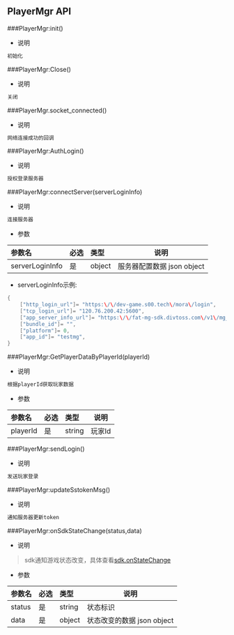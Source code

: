## PlayerMgr API ##

###PlayerMgr:init()
- 说明

```txt
初始化
```

###PlayerMgr:Close()
- 说明

```txt
关闭
```

###PlayerMgr.socket_connected()
- 说明

```txt
网络连接成功的回调
```

###PlayerMgr:AuthLogin()
- 说明

```txt
授权登录服务器
```

###PlayerMgr:connectServer(serverLoginInfo)
- 说明

```txt
连接服务器
```

- 参数

|参数名|必选|类型|说明|
|:----|:---|:-----|-----|
|serverLoginInfo|是|object|服务器配置数据 json object|

- serverLoginInfo示例:

```lua
{
    ["http_login_url"]= "https:\/\/dev-game.s00.tech\/mora\/login",
    ["tcp_login_url"]= "120.76.200.42:5600",
    ["app_server_info_url"]= "https:\/\/fat-mg-sdk.divtoss.com\/v1\/mg_server\/app_server_info",
    ["bundle_id"]= "",
    ["platform"]= 0,
    ["app_id"]= "testmg",
}
```

###PlayerMgr:GetPlayerDataByPlayerId(playerId)
- 说明

```txt
根据playerId获取玩家数据
```

- 参数

|参数名|必选|类型|说明|
|:----|:---|:-----|-----|
|playerId|是|string|玩家Id|

###PlayerMgr:sendLogin()
- 说明

```txt
发送玩家登录
```

###PlayerMgr:updateSstokenMsg() 
- 说明

```txt
通知服务器更新token
```

###PlayerMgr:onSdkStateChange(status,data)
- 说明

>sdk通知游戏状态改变，具体查看[sdk.onStateChange](https://showdoc.divtoss.com/web/#/15?page_id=583)

- 参数

|参数名|必选|类型|说明|
|:----|:---|:-----|-----|
|status|是|string|状态标识|
|data|是|object|状态改变的数据 json object|